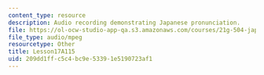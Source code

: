 ```yaml
---
content_type: resource
description: Audio recording demonstrating Japanese pronunciation.
file: https://ol-ocw-studio-app-qa.s3.amazonaws.com/courses/21g-504-japanese-iv-spring-2009/209dd1ffc5c4bc9e53391e5190723af1_Lesson17A115.mp3
file_type: audio/mpeg
resourcetype: Other
title: Lesson17A115
uid: 209dd1ff-c5c4-bc9e-5339-1e5190723af1
---
```

